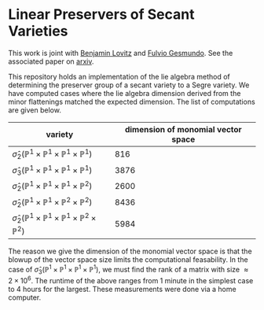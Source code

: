 # Linear Preservers of Secant Varieties
This work is joint with [Benjamin Lovitz](https://www.benjaminlovitz.com/) and [Fulvio Gesmundo](https://fulges.github.io/). See the associated paper on [arxiv](https://arxiv.org/abs/2407.16767).

This repository holds an implementation of the lie algebra method of determining the preserver group of a secant variety to a Segre variety. 
We have computed cases where the lie algebra dimension derived from the minor flattenings matched the expected dimension.
The list of computations are given below.

| variety | dimension of monomial vector space |
|--|--|
| $` \hat{\sigma}_2(\mathbb{P}^{1} \times \mathbb{P}^1 \times \mathbb{P}^1 \times \mathbb{P}^1)`$ | 816 |
| $` \hat{\sigma}_3(\mathbb{P}^{1} \times \mathbb{P}^1 \times \mathbb{P}^1 \times \mathbb{P}^1)`$ | 3876 |
| $` \hat{\sigma}_2(\mathbb{P}^{1} \times \mathbb{P}^1 \times \mathbb{P}^1 \times \mathbb{P}^2)`$ | 2600 |
| $` \hat{\sigma}_2(\mathbb{P}^{1} \times \mathbb{P}^1 \times \mathbb{P}^2 \times \mathbb{P}^2)`$ | 8436 |
| $` \hat{\sigma}_2(\mathbb{P}^{1} \times \mathbb{P}^1 \times \mathbb{P}^1 \times \mathbb{P}^2 \times \mathbb{P}^2)`$ | 5984 |

The reason we give the dimension of the monomial vector space is that the blowup of the vector space size limits the computational feasability.
In the case of $` \hat{\sigma}_3(\mathbb{P}^{1} \times \mathbb{P}^1 \times \mathbb{P}^1 \times \mathbb{P}^1) `$, we must find the rank of a matrix with size $` \approx 2 \times 10^6`$.
The runtime of the above ranges from 1 minute in the simplest case to 4 hours for the largest. These measurements were done via a home computer.
